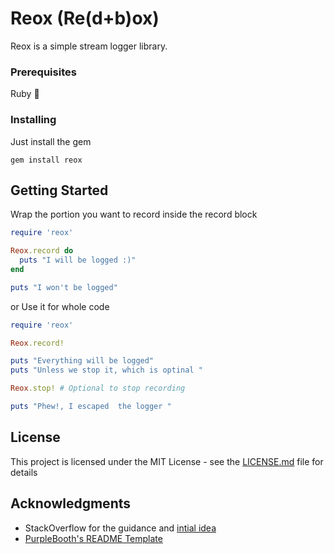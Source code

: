 # Reox (Re(d+b)ox) 

Reox is a simple stream logger library. 


### Prerequisites

Ruby :gem:


### Installing

Just install the gem
```
gem install reox
```

## Getting Started

Wrap the portion you want to record inside the record block

```ruby
require 'reox'

Reox.record do
  puts "I will be logged :)"
end

puts "I won't be logged"
```

or 
Use it for whole code 

```ruby
require 'reox'

Reox.record! 

puts "Everything will be logged"
puts "Unless we stop it, which is optinal " 

Reox.stop! # Optional to stop recording 

puts "Phew!, I escaped  the logger "

```


## License

This project is licensed under the MIT License - see the [LICENSE.md](LICENSE.md) file for details

## Acknowledgments

* StackOverflow for the guidance and [intial idea]( https://stackoverflow.com/a/6407200) 
* [PurpleBooth's README Template](https://gist.github.com/PurpleBooth/109311bb0361f32d87a2)
